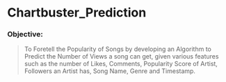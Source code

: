 # Chartbuster_Prediction

### Objective:
> To Foretell the Popularity of Songs by developing an Algorithm to Predict the Number of Views a song can get, given various features such as the number of Likes, Comments, Popularity Score of Artist, Followers an Artist has, Song Name, Genre and Timestamp.
